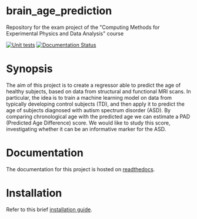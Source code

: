 # brain_age_prediction
Repository for the exam project of the "Computing Methods for Experimental Physics and Data Analysis" course

[![Unit tests](https://github.com/zaffo1/brain_age_prediction/actions/workflows/unittests.yml/badge.svg)](https://github.com/zaffo1/brain_age_prediction/actions/workflows/unittests.yml)
[![Documentation Status](https://readthedocs.org/projects/brain-age-prediction/badge/?version=latest)](https://brain-age-prediction.readthedocs.io/en/latest/?badge=latest)

# Synopsis
The aim of this project is to create a regressor able to predict the age of healthy subjects, based on data from structural and functional MRI scans. In particular, the idea is to train a machine learning model on data from typically developing control subjects (TD), and then apply it to predict the age of subjects diagnosed with autism spectrum disorder (ASD).
By comparing chronological age with the predicted age we can estimate a PAD (Predicted Age Difference) score. We would like to study this score, investigating whether it can be an informative marker for the ASD.

# Documentation
The documentation for this project is hosted on [readthedocs](https://brain-age-prediction.readthedocs.io/en/latest/?badge=latest).

# Installation
Refer to this brief [installation guide](https://brain-age-prediction.readthedocs.io/en/latest/installation.html#installation-guide).
